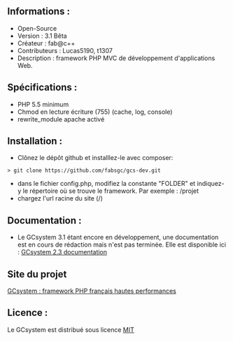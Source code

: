 ﻿Informations :
-----------

* Open-Source
* Version  : 3.1 Bêta
* Créateur : fab@c++
* Contributeurs : Lucas5190, t1307
* Description : framework PHP MVC de développement d'applications Web.

Spécifications :
-----------

* PHP 5.5 minimum
* Chmod en lecture écriture (755) (cache, log, console)
* rewrite_module apache activé

Installation :
-----------

* Clônez le dépôt github et installlez-le avec composer:

```text
> git clone https://github.com/fabsgc/gcs-dev.git
```

* dans le fichier config.php, modifiez la constante "FOLDER" et indiquez-y le répertoire où se trouve le framework. Par exemple : /projet
* chargez l'url racine du site (/)

Documentation :
-----------

* Le GCsystem 3.1 étant encore en développement, une documentation est en cours de rédaction mais n'est pas terminée. Elle est disponible ici : [GCsystem 2.3 documentation][2]

Site du projet
-----------

[GCsystem : framework PHP français hautes performances][1]

[1]: http://gcs-framework.dzv.me/
[2]: http://gcs-framework.dzv.me/fr/documentation

Licence :
-----------

Le GCsystem est distribué sous licence [MIT](http://opensource.org/licenses/MIT)